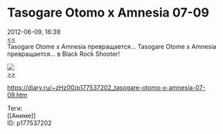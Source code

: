 Tasogare Otomo x Amnesia 07-09
===============================

   
 2012-06-09, 16:39   
   [<<](Tasogare%20Otome%20x%20Amnesia%2001-06)    
 Tasogare Otome x Amnesia превращается... Tasogare Otome x Amnesia превращается... в Black Rock Shooter!   
   
   [![](http://i047.radikal.ru/1206/ff/426889b1758et.jpg)](http://radikal.ru/F/i047.radikal.ru/1206/ff/426889b1758e.png.html)     
  [>>](Tasogare%20Otome%20x%20Amnesia%2010-12%20END)    
    
 <https://diary.ru/~zHz00/p177537202_tasogare-otomo-x-amnesia-07-09.htm>   
   
 Теги:   
 [[Аниме]]   
 ID: p177537202
